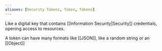 ```yaml
---
aliases: [Security Tokens, Token, Tokens]
---
```


Like a digital key that contains [[Information Security|Security]] credentials, opening access to resources.

A token can have many formats like [[JSON]], like a random string or an [[Object]]